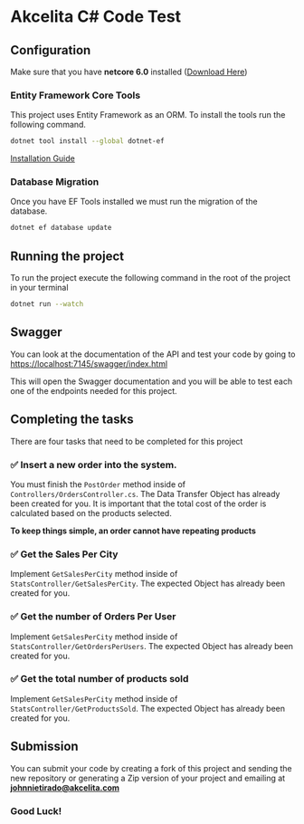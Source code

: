 # Akcelita C# Code Test

## Configuration

Make sure that you have **netcore 6.0** installed ([Download Here](https://dotnet.microsoft.com/en-us/download/dotnet/6.0))

### Entity Framework Core Tools

This project uses Entity Framework as an ORM. To install the tools run the following command.

```bash
dotnet tool install --global dotnet-ef
```

[Installation Guide](https://docs.microsoft.com/en-us/ef/core/get-started/overview/install)

### Database Migration

Once you have EF Tools installed we must run the migration of the database.

```bash
dotnet ef database update
```

## Running the project

To run the project execute the following command in the root of the project in your terminal

```bash
dotnet run --watch
```

## Swagger

You can look at the documentation of the API and test your code by going to [https://localhost:7145/swagger/index.html](https://localhost:7145/swagger/index.html)

This will open the Swagger documentation and you will be able to test each one of the endpoints needed for this project.

## Completing the tasks

There are four tasks that need to be completed for this project

### ✅  Insert a new order into the system.

You must finish the `PostOrder` method inside of `Controllers/OrdersController.cs`. The Data Transfer Object has already been created for you. It is important that the total cost of the order is calculated based on the products selected.

**To keep things simple, an order cannot have repeating products**

### ✅  Get the Sales Per City

Implement `GetSalesPerCity` method inside of `StatsController/GetSalesPerCity`. The expected Object has already been created for you.

### ✅  Get the number of Orders Per User

Implement `GetSalesPerCity` method inside of `StatsController/GetOrdersPerUsers`. The expected Object has already been created for you.

### ✅  Get the total number of products sold

Implement `GetSalesPerCity` method inside of `StatsController/GetProductsSold`. The expected Object has already been created for you.

## Submission

You can submit your code by creating a fork of this project and sending the new repository or generating a Zip version of your project and emailing at **johnnietirado@akcelita.com**

### Good Luck!

